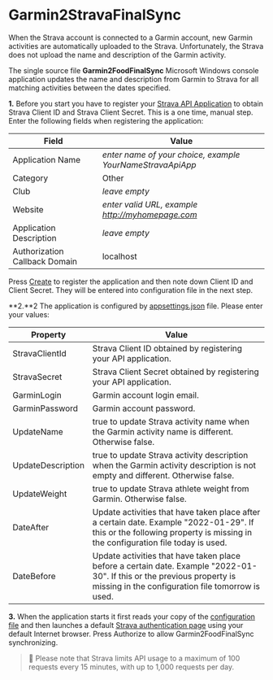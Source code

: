 # Garmin2StravaFinalSync
When the Strava account is connected to a Garmin account, new Garmin activities are automatically uploaded to the Strava. Unfortunately, the Strava does not upload the name and description of the Garmin activity.

The single source file **Garmin2FoodFinalSync** Microsoft Windows console application updates the name and description from Garmin to Strava for all matching activities between the dates specified.

**1.** Before you start you have to register your [Strava API Application](https://www.strava.com/settings/api) to obtain Strava Client ID and Strava Client Secret. This is a one time, manual step. Enter the following fields when registering the application:

| Field | Value |
| --- | ----------- |
| Application Name | *enter name of your choice, example YourNameStravaApiApp* |
| Category | Other |
| Club | *leave empty* |
| Website | *enter valid URL, example http://myhomepage.com* |
| Application Description | *leave empty* |
| Authorization Callback Domain | localhost |

Press [Create](https://developers.strava.com/images/getting-started-2.png) to register the application and then note down Client ID and Client Secret. They will be entered into configuration file in the next step.

**2.**2 The application is configured by [appsettings.json](appsettings.json) file. Please enter your values:

| Property | Value |
| --- | ----------- |
| StravaClientId | Strava Client ID obtained by registering your API application. |
| StravaSecret | Strava Client Secret obtained by registering your API application. |
| GarminLogin | Garmin account login email. |
| GarminPassword | Garmin account password. |
| UpdateName | true to update Strava activity name when the Garmin activity name is different. Otherwise false. |
| UpdateDescription | true to update Strava activity description when the Garmin activity description is not empty and different. Otherwise false. |
| UpdateWeight | true to update Strava athlete weight from Garmin. Otherwise false. |
| DateAfter | Update activities that have taken place after a certain date. Example "2022-01-29". If this or the following property is missing in the configuration file today is used. |
| DateBefore | Update activities that have taken place before a certain date. Example "2022-01-30". If this or the previous property is missing in the configuration file tomorrow is used. |

**3.** When the application starts it first reads your copy of the  [configuration file](appsettings.json) and then launches a default [Strava authentication page](https://developers.strava.com/images/getting-started-4.png) using your default Internet browser. Press Authorize to allow Garmin2FoodFinalSync synchronizing.


> :memo: Please note that Strava limits API usage to a maximum of 100 requests every 15 minutes, with up to 1,000 requests per day.
